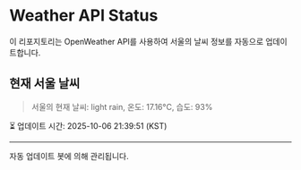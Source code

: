 
# Weather API Status

이 리포지토리는 OpenWeather API를 사용하여 서울의 날씨 정보를 자동으로 업데이트합니다.

## 현재 서울 날씨
> 서울의 현재 날씨: light rain, 온도: 17.16°C, 습도: 93%

⏳ 업데이트 시간: 2025-10-06 21:39:51 (KST)

---
자동 업데이트 봇에 의해 관리됩니다.
